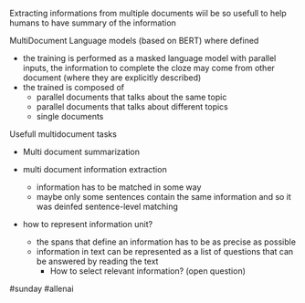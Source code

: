 Extracting informations from multiple documents wiil be so usefull to help humans to have summary of the information

MultiDocument Language models (based on BERT) where defined

- the training is performed as a masked language model with parallel inputs, the information to complete the cloze may come from other document (where they are explicitly described)
- the trained is composed of
	- parallel documents that talks about the same topic
	- parallel documents that talks about different topics
	- single documents
		
Usefull multidocument tasks

- Multi document summarization

- multi document information extraction 
	- information has to be matched in some way
	- maybe only some sentences contain the same information and so it was deinfed sentence-level matching
	
- how to represent information unit? 
	- the spans that define an information has to be as precise as possible
	-  information in text can be represented as a list of questions that can be answered by reading the text
		-  How to select relevant information? (open question)

#sunday
#allenai